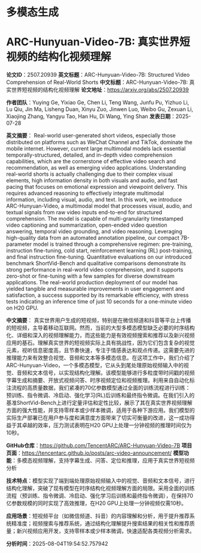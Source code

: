 # 多模态生成

# ARC-Hunyuan-Video-7B: 真实世界短视频的结构化视频理解

**论文ID**：2507.20939
**英文标题**：ARC-Hunyuan-Video-7B: Structured Video Comprehension of Real-World   Shorts
**中文标题**：ARC-Hunyuan-Video-7B: 真实世界短视频的结构化视频理解
**论文地址**：https://arxiv.org/abs/2507.20939

**作者团队**：Yuying Ge, Yixiao Ge, Chen Li, Teng Wang, Junfu Pu, Yizhuo Li, Lu Qiu, Jin Ma, Lisheng Duan, Xinyu Zuo, Jinwen Luo, Weibo Gu, Zexuan Li, Xiaojing Zhang, Yangyu Tao, Han Hu, Di Wang, Ying Shan
**发表日期**：2025-07-28

**英文摘要**：
Real-world user-generated short videos, especially those distributed on
platforms such as WeChat Channel and TikTok, dominate the mobile internet.
However, current large multimodal models lack essential temporally-structured,
detailed, and in-depth video comprehension capabilities, which are the
cornerstone of effective video search and recommendation, as well as emerging
video applications. Understanding real-world shorts is actually challenging due
to their complex visual elements, high information density in both visuals and
audio, and fast pacing that focuses on emotional expression and viewpoint
delivery. This requires advanced reasoning to effectively integrate multimodal
information, including visual, audio, and text. In this work, we introduce
ARC-Hunyuan-Video, a multimodal model that processes visual, audio, and textual
signals from raw video inputs end-to-end for structured comprehension. The
model is capable of multi-granularity timestamped video captioning and
summarization, open-ended video question answering, temporal video grounding,
and video reasoning. Leveraging high-quality data from an automated annotation
pipeline, our compact 7B-parameter model is trained through a comprehensive
regimen: pre-training, instruction fine-tuning, cold start, reinforcement
learning (RL) post-training, and final instruction fine-tuning. Quantitative
evaluations on our introduced benchmark ShortVid-Bench and qualitative
comparisons demonstrate its strong performance in real-world video
comprehension, and it supports zero-shot or fine-tuning with a few samples for
diverse downstream applications. The real-world production deployment of our
model has yielded tangible and measurable improvements in user engagement and
satisfaction, a success supported by its remarkable efficiency, with stress
tests indicating an inference time of just 10 seconds for a one-minute video on
H20 GPU.

**中文摘要**：
真实世界用户生成的短视频，特别是在微信频道和抖音等平台上传播的短视频，主导着移动互联网。然而，当前的大型多模态模型缺乏必要的时序结构化、详细和深入的视频理解能力，而这些能力是有效视频搜索和推荐以及新兴视频应用的基石。理解真实世界的短视频实际上具有挑战性，因为它们包含复杂的视觉元素，视听信息密度高，且节奏快速，专注于情感表达和观点传递。这需要先进的推理能力来有效整合视觉、音频和文本等多模态信息。在这项工作中，我们介绍了ARC-Hunyuan-Video，一个多模态模型，它从头到尾处理原始视频输入中的视觉、音频和文本信号，以实现结构化理解。该模型能够进行多粒度带时间戳的视频字幕生成和摘要、开放式视频问答、时序视频定位和视频推理。利用来自自动化标注流程的高质量数据，我们紧凑的70亿参数模型通过全面的训练流程进行训练：预训练、指令微调、冷启动、强化学习(RL)后训练和最终指令微调。在我们引入的基准ShortVid-Bench上进行定量评估和定性比较，展示了其在真实世界视频理解方面的强大性能，并支持零样本或少样本微调，适用于各种下游应用。我们模型的实际生产部署已在用户参与度和满意度方面带来了切实可衡量的改进，这一成功得益于其卓越的效率，压力测试表明在H20 GPU上处理一分钟视频的推理时间仅为10秒。

**GitHub仓库**：https://github.com/TencentARC/ARC-Hunyuan-Video-7B
**项目页面**：https://tencentarc.github.io/posts/arc-video-announcement/
**模型功能**：多模态视频理解，支持字幕生成、问答、定位和推理，应用于真实世界短视频分析

**技术特点**：模型实现了端到端处理原始视频输入中的视觉、音频和文本信号，进行结构化理解，突破了现有模型在时序结构化视频理解方面的局限。采用全面的训练流程（预训练、指令微调、冷启动、强化学习后训练和最终指令微调），在保持70亿参数规模的同时实现了高效推理，在H20 GPU上处理一分钟视频仅需10秒。

**应用场景**：短视频平台（如微信频道、抖音）的内容理解和分析，用于提升推荐系统精准度；视频搜索与推荐系统，通过结构化理解提升搜索结果的相关性和推荐质量；新兴视频应用开发，支持零样本或少样本微调，快速适配各类视频分析需求。

**分析时间**：2025-08-04T19:54:52.757942